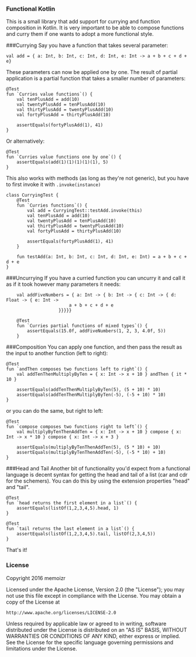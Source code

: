 ### Functional Kotlin
This is a small library that add support for currying and function composition in Kotlin. It is very important to be able to compose functions and curry them if one wants to adopt a more functional style.

###Currying
Say you have a function that takes several parameter:
```
val add = { a: Int, b: Int, c: Int, d: Int, e: Int -> a + b + c + d + e}
```
These parameters can now be applied one by one. The result of partial application is a partial function that takes a smaller number of parameters:
```
@Test
fun `Curries value functions`() {
    val tenPlusAdd = add(10)
    val twentyPlusAdd = tenPlusAdd(10)
    val thirtyPlusAdd = twentyPlusAdd(10)
    val fortyPlusAdd = thirtyPlusAdd(10)

    assertEquals(fortyPlusAdd(1), 41)
}
```

Or alternatively:
```
@Test
fun `Curries value functions one by one`() {
    assertEquals(add(1)(1)(1)(1)(1), 5)
}
```
This also works with methods (as long as they're not generic), but you have to first invoke it with `.invoke(instance)`

```
class CurryingTest {
    @Test
    fun `Curries functions`() {
        val add = CurryingTest::testAdd.invoke(this)
        val tenPlusAdd = add(10)
        val twentyPlusAdd = tenPlusAdd(10)
        val thirtyPlusAdd = twentyPlusAdd(10)
        val fortyPlusAdd = thirtyPlusAdd(10)
    
        assertEquals(fortyPlusAdd(1), 41)
    }

    fun testAdd(a: Int, b: Int, c: Int, d: Int, e: Int) = a + b + c + d + e
}
```

###Uncurrying
If you have a curried function you can uncurry it and call it as if it took however many parameters it needs:

```
    val addFiveNumbers = { a: Int -> { b: Int -> { c: Int -> { d: Float -> { e: Int ->
                        a + b + c + d + e
                    }}}}}

    @Test
    fun `Curries partial functions of mixed types`() {
        assertEquals(15.0f, addFiveNumbers(1, 2, 3, 4.0f, 5))
    }
```

###Composition
You can apply one function, and then pass the result as the input to another function (left to right):
```
@Test
fun `andThen composes two functions left to right`() {
    val addTenThenMultiplyByTen = { x: Int -> x + 10 } andThen { it * 10 }

    assertEquals(addTenThenMultiplyByTen(5), (5 + 10) * 10)
    assertEquals(addTenThenMultiplyByTen(-5), (-5 + 10) * 10)
}
```

or you can do the same, but right to left:
```
@Test
fun `compose composes two functions right to left`() {
    val multiplyByTenThenAddTen = { x: Int -> x + 10 } compose { x: Int -> x * 10 } compose { x: Int -> x + 3 }

    assertEquals(multiplyByTenThenAddTen(5), (5 * 10) + 10)
    assertEquals(multiplyByTenThenAddTen(-5), (-5 * 10) + 10)
}
```

###Head and Tail
Another bit of functionality you'd expect from a functional language is decent syntax for getting the head and tail of a list (car and cdr for the schemers). You can do this by using the extension properties "head" and "tail".
```
@Test
fun `head returns the first element in a list`() {
    assertEquals(listOf(1,2,3,4,5).head, 1)
}

@Test
fun `tail returns the last element in a list`() {
    assertEquals(listOf(1,2,3,4,5).tail, listOf(2,3,4,5))
}
```
That's it!

### License
Copyright 2016 memoizr

Licensed under the Apache License, Version 2.0 (the "License");
you may not use this file except in compliance with the License.
You may obtain a copy of the License at

    http://www.apache.org/licenses/LICENSE-2.0

Unless required by applicable law or agreed to in writing, software
distributed under the License is distributed on an "AS IS" BASIS,
WITHOUT WARRANTIES OR CONDITIONS OF ANY KIND, either express or implied.
See the License for the specific language governing permissions and
limitations under the License.
